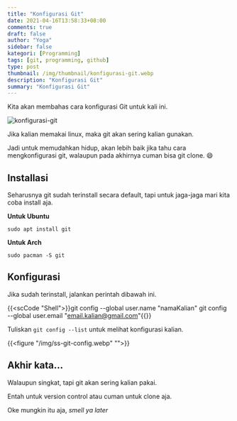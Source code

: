 ```yaml
---
title: "Konfigurasi Git"
date: 2021-04-16T13:58:33+08:00
comments: true
draft: false
author: "Yoga"
sidebar: false
kategori: [Programming]
tags: [git, programming, github]
type: post
thumbnail: /img/thumbnail/konfigurasi-git.webp
description: "Konfigurasi Git"
summary: "Konfigurasi Git"
---
```


Kita akan membahas cara konfigurasi Git untuk kali ini.

<!-- Summary -->

![konfigurasi-git](/img/thumbnail/konfigurasi-git.webp)

Jika kalian memakai linux, maka git akan sering kalian gunakan.

Jadi untuk memudahkan hidup, akan lebih baik jika tahu cara mengkonfigurasi git, walaupun pada akhirnya cuman bisa git clone. :smile:

## Installasi

Seharusnya git sudah terinstall secara default, tapi untuk jaga-jaga mari kita coba install aja.

**Untuk Ubuntu**

```Shell {user="$"}
sudo apt install git
```

**Untuk Arch**

```Shell {user="$"}
sudo pacman -S git
```

## Konfigurasi

Jika sudah terinstall, jalankan perintah dibawah ini.

{{<scCode "Shell">}}git config --global user.name "namaKalian"
git config --global user.email "email.kalian@gmail.com"{{</scCode>}}

Tuliskan `git config --list` untuk melihat konfigurasi kalian.

{{<figure "/img/ss-git-config.webp" "">}}

## Akhir kata...

Walaupun singkat, tapi git akan sering kalian pakai.

Entah untuk version control atau cuman untuk clone aja.

Oke mungkin itu aja, _smell ya later_